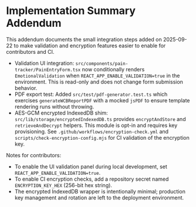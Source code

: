 # Implementation Summary Addendum

This addendum documents the small integration steps added on 2025-09-22 to make validation and encryption features easier to enable for contributors and CI.

- Validation UI integration: `src/components/pain-tracker/PainEntryForm.tsx` now conditionally renders `EmotionalValidation` when `REACT_APP_ENABLE_VALIDATION=true` in the environment. This is read-only and does not change form submission behavior.
- PDF export test: Added `src/test/pdf-generator.test.ts` which exercises `generateWCBReportPDF` with a mocked `jsPDF` to ensure template rendering runs without throwing.
- AES-GCM encrypted IndexedDB shim: `src/lib/storage/encryptedIndexedDB.ts` provides `encryptAndStore` and `retrieveAndDecrypt` helpers. This module is opt-in and requires key provisioning. See `.github/workflows/encryption-check.yml` and `scripts/check-encryption-config.mjs` for CI validation of the encryption key.

Notes for contributors:
- To enable the UI validation panel during local development, set `REACT_APP_ENABLE_VALIDATION=true`.
- To enable CI encryption checks, add a repository secret named `ENCRYPTION_KEY_HEX` (256-bit hex string).
- The encrypted IndexedDB wrapper is intentionally minimal; production key management and rotation are left to the deployment environment.
